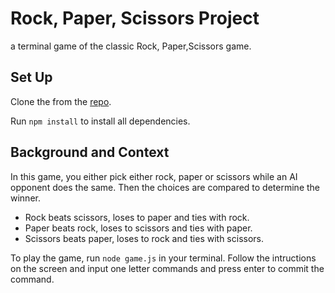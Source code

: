 # Rock, Paper, Scissors Project

a terminal game of the classic Rock, Paper,Scissors game.

## Set Up

Clone the from the [repo].

Run `npm install` to install all dependencies.

## Background and Context

In this game, you either pick either rock, paper or scissors while an AI
opponent does the same. Then the choices are compared to determine the winner.

* Rock beats scissors, loses to paper and ties with rock.
* Paper beats rock, loses to scissors and ties with paper.
* Scissors beats paper, loses to rock and ties with scissors.

To play the game, run `node game.js` in your terminal. Follow the
intructions on the screen and input one letter commands and press enter to
commit the command.

[repo]: https://github.com/GasserKhaled330/rock-paper-scissors-project.git
